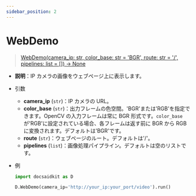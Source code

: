 ```yaml
---
sidebar_position: 2
---
```


# WebDemo

> [WebDemo(camera_ip: str, color_base: str = 'BGR', route: str = '/', pipelines: list = []) -> None](https://github.com/DocsaidLab/DocsaidKit/blob/71170598902b6f8e89a969f1ce27ed4fd05b2ff2/docsaidkit/vision/ipcam/app.py#L23)

- **説明**：IP カメラの画像をウェブページ上に表示します。

- 引数

  - **camera_ip** (`str`)：IP カメラの URL。
  - **color_base** (`str`)：出力フレームの色空間。'BGR'または'RGB'を指定できます。OpenCV の入力フレームは常に BGR 形式です。`color_base`が'RGB'に設定されている場合、各フレームは返す前に BGR から RGB に変換されます。デフォルトは'BGR'です。
  - **route** (`str`)：ウェブページのルート。デフォルトは'/'。
  - **pipelines** (`list`)：画像処理パイプライン。デフォルトは空のリストです。

- 例

  ```python
  import docsaidkit as D

  D.WebDemo(camera_ip='http://your_ip:your_port/video').run()
  ```
